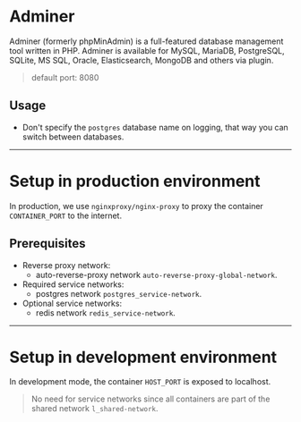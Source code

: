 # Adminer

Adminer (formerly phpMinAdmin) is a full-featured database management tool written in PHP. Adminer is available for
MySQL, MariaDB, PostgreSQL, SQLite, MS SQL, Oracle, Elasticsearch, MongoDB and others via plugin.

> default port: 8080

## Usage

- Don't specify the `postgres` database name on logging, that way you can switch between databases.

-------------------------------------------------------------------------------

# Setup in production environment

In production, we use `nginxproxy/nginx-proxy` to proxy the container `CONTAINER_PORT` to the internet.

## Prerequisites

- Reverse proxy network:
  - auto-reverse-proxy network `auto-reverse-proxy-global-network`.
- Required service networks:
  - postgres network `postgres_service-network`.
- Optional service networks:
  - redis network `redis_service-network`.

-------------------------------------------------------------------------------

# Setup in development environment

In development mode, the container `HOST_PORT` is exposed to localhost.

> No need for service networks since all containers are part of the shared network `l_shared-network`.